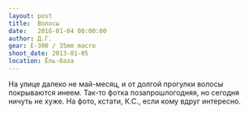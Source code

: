 ```yaml
---
layout: post
title:  Волосы
date:   2016-01-04 00:00:00
author: Д.Г.
gear: E-300 / 35mm macro
shoot_date: 2013-01-05
location: Ёль-база
---
```


На улице далеко не май-месяц, и от долгой прогулки волосы покрываются инеем. Так-то фотка позапрошлогодняя, но сегодня ничуть не хуже. На фото, кстати, К.С., если кому вдруг интересно.
